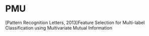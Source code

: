 # PMU
[Pattern Recognition Letters, 2013]Feature Selection for Multi-label Classification using Multivariate Mutual Information
